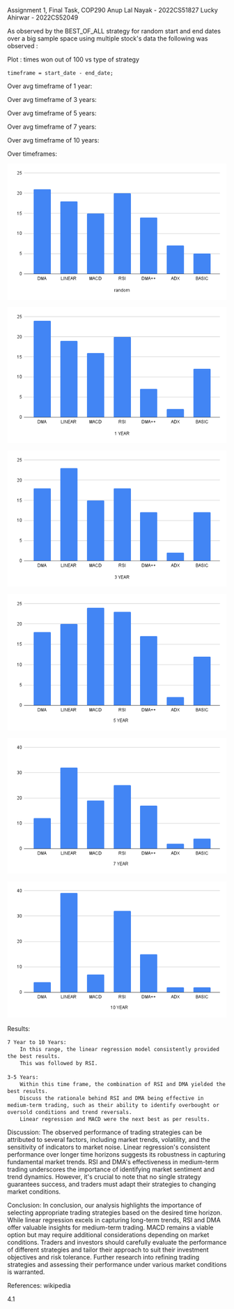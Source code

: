 Assignment 1, Final Task, COP290
Anup Lal Nayak - 2022CS51827
Lucky Ahirwar  - 2022CS52049

As observed by the BEST_OF_ALL strategy for random start and end dates 
over a big sample space using multiple stock's data the following was observed :

Plot : times won out of 100 vs type of strategy

    timeframe = start_date - end_date;

Over avg timeframe of 1 year:

Over avg timeframe of 3 years:

Over avg timeframe of 5 years:

Over avg timeframe of 7 years:

Over avg timeframe of 10 years:


Over timeframes:

![RANDOM](RANDOM.png)

![1Y](1Y.png)

![3Y](3Y.png)

![5Y](5Y.png)

![7Y](7Y.png)

![10Y](10Y.png)

Results:


    7 Year to 10 Years:
        In this range, the linear regression model consistently provided the best results.
        This was followed by RSI.

    3-5 Years:
        Within this time frame, the combination of RSI and DMA yielded the best results.
        Discuss the rationale behind RSI and DMA being effective in medium-term trading, such as their ability to identify overbought or oversold conditions and trend reversals.
        Linear regression and MACD were the next best as per results.

    

Discussion:
The observed performance of trading strategies can be attributed to several factors, including market trends, volatility, and the sensitivity of indicators to market noise. Linear regression's consistent performance over longer time horizons suggests its robustness in capturing fundamental market trends. RSI and DMA's effectiveness in medium-term trading underscores the importance of identifying market sentiment and trend dynamics. However, it's crucial to note that no single strategy guarantees success, and traders must adapt their strategies to changing market conditions.

Conclusion:
In conclusion, our analysis highlights the importance of selecting appropriate trading strategies based on the desired time horizon. While linear regression excels in capturing long-term trends, RSI and DMA offer valuable insights for medium-term trading. MACD remains a viable option but may require additional considerations depending on market conditions. Traders and investors should carefully evaluate the performance of different strategies and tailor their approach to suit their investment objectives and risk tolerance. Further research into refining trading strategies and assessing their performance under various market conditions is warranted.

References:
wikipedia








4.1

